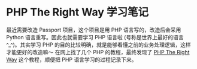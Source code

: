# PHP The Right Way 学习笔记

最近需要改造 Passport 项目，这个项目是用 PHP 语言写的，改造后会采用 Python 语言重写。因此也就需要学习 PHP 语言啦 (号称是世界上最好的语言^\_^)。其实学习 PHP 的目的比较明确，就是能够看懂之前的业务处理逻辑，这样才能更好的改造嘛～ 在网上找了几个 PHP 的教程，最终发现了 [PHP The Right Way](http://laravel-china.github.io/php-the-right-way/#virtualization) 这个教程，顺便把 PHP 语言学习的过程记录下来。 
